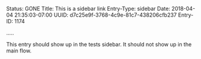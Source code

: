 Status: GONE
Title: This is a sidebar link
Entry-Type: sidebar
Date: 2018-04-04 21:35:03-07:00
UUID: d7c25e9f-3768-4c9e-81c7-438206cfb237
Entry-ID: 1174

.....

This entry should show up in the tests sidebar. It should not show up in the main flow.
